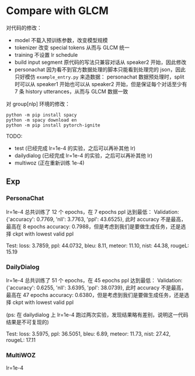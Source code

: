 # Compare with GLCM
对代码的修改：
- model 不载入预训练参数，改变模型规模
- tokenizer 改变 special tokens 从而与 GLCM 统一
- training 不设置 lr schedule
- build input segment 原代码的写法只兼容对话从 speaker2 开始，因此修改
- personachat 因为看不到官方数据处理的脚本只能看到处理完的 json，因此只好模仿 `example_entry.py` 来造数据： personachat 数据预处理时，split 时可以从 speaker1 开始也可以从 speaker2 开始，但是保证每个对话至少有 7 条 history utterances，从而与 GLCM 数据一致

对 group[nlp] 环境的修改：
```
python -m pip install spacy
python -m spacy download en
python -m pip install pytorch-ignite
```

TODO:
+ test (已经完成 lr=1e-4 的实验，之后可以再补其他 lr)
+ dailydialog (已经完成 lr=1e-4 的实验，之后可以再补其他 lr)
+ multiwoz (正在重新训练 1e-4)

## Exp
### PersonaChat
lr=1e-4
总共训练了 12 个 epochs，在 7 epochs ppl 达到最低：
Validation: {'accuracy': 0.7769, 'nll': 3.7763, 'ppl': 43.6525},
此时 accuracy 不是最高，最高在 8 epochs accuracy: 0.7988，但是考虑到我们是要做生成任务，还是选择 ckpt with lowest valid ppl

Test:
loss: 3.7859, ppl: 44.0732, bleu: 8.11, meteor: 11.10, nist: 44.38, rougeL: 15.19


### DailyDialog
lr=1e-4
总共训练了 51 个 epochs，在 45 epochs ppl 达到最低：
Validation: {'accuracy': 0.6255, 'nll': 3.6395, 'ppl': 38.0739},
此时 accuracy 不是最高，最高在 47 epochs accuracy: 0.6380，但是考虑到我们是要做生成任务，还是选择 ckpt with lowest valid ppl

(ps: 在 dailydialog 上 lr=1e-4 跑过两次实验，发现结果略有差别，说明这一代码结果是不可复现的)

Test:
loss: 3.5975, ppl: 36.5051, bleu: 6.89, meteor: 11.73, nist: 27.42, rougeL: 17.11


### MultiWOZ
lr=1e-4
